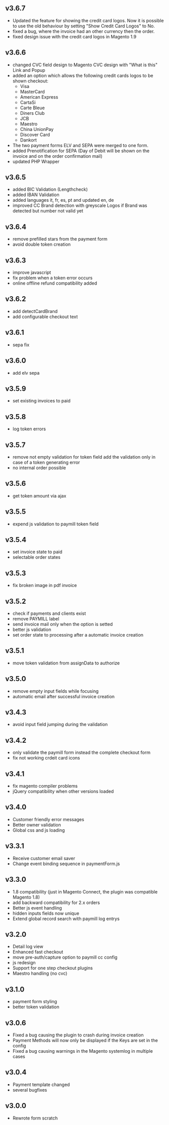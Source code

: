 ## v3.6.7
 * Updated the feature for showing the credit card logos. Now it is possible to use the old behaviour by setting "Show Credit Card Logos" to No.
 * fixed a bug, where the invoice had an other currency then the order.
 * fixed design issue with the credit card logos in Magento 1.9

## v3.6.6
 * changed CVC field design to Magento CVC design with "What is this" Link and Popup
 * added an option which allows the following credit cards logos to be shown checkout:
	- Visa
	- MasterCard
	- American Express
	- CartaSi
	- Carte Bleue
	- Diners Club
	- JCB
	- Maestro
	- China UnionPay
	- Discover Card
	- Dankort
 * The two payment forms ELV and SEPA were merged to one form.
 * added Prenotification for SEPA (Day of Debit will be shown on the invoice and on the order confirmation mail)
 * updated PHP Wrapper

## v3.6.5
 * added BIC Validation (Lengthcheck)
 * added IBAN Validation
 * added languages it, fr, es, pt and updated en, de
 * improved CC Brand detection with greyscale Logos if Brand was detected but number not valid yet

## v3.6.4
 * remove prefilled stars from the payment form
 * avoid double token creation

## v3.6.3
 * improve javascript
 * fix problem when a token error occurs
 * online offline refund compatibility added

## v3.6.2
 * add detectCardBrand
 * add configurable checkout text

## v3.6.1
 * sepa fix

## v3.6.0
 * add elv sepa

## v3.5.9
 * set existing invoices to paid

## v3.5.8
 * log token errors

## v3.5.7
 * remove not empty validation for token field add the validation only in case of a token generating error
 * no internal order possible

## v3.5.6
 * get token amount via ajax

## v3.5.5
 * expend js validation to paymill token field

## v3.5.4
 * set invoice state to paid
 * selectable order states

## v3.5.3
 * fix broken image in pdf invoice

## v3.5.2
 * check if payments and clients exist
 * remove PAYMILL label
 * send invoice mail only when the option is setted
 * better js validation
 * set order state to processing after a automatic invoice creation

## v3.5.1
 * move token validation from assignData to authorize

## v3.5.0
 * remove empty input fields while focusing
 * automatic email after successful invoice creation

## v3.4.3
 * avoid input field jumping during the validation

## v3.4.2
 * only validate the paymill form instead the complete checkout form
 * fix not working crdeit card icons

## v3.4.1
 * fix magento compiler problems
 * jQuery compatibility when other versions loaded

## v3.4.0
 * Customer friendly error messages
 * Better owner validation
 * Global css and js loading

## v3.3.1
 * Receive customer email saver
 * Change event binding sequence in paymentForm.js

## v3.3.0
 * 1.8 compatibility (just in Magento Connect, the plugin was compatible Magento 1.8)
 * add backward compatibility for 2.x orders
 * Better js event handling
 * hidden inputs fields now unique
 * Extend global record search with paymill log entrys

## v3.2.0
 * Detail log view
 * Enhanced fast checkout
 * move pre-auth/capture option to paymill cc config
 * js redesign
 * Support for one step checkout plugins
 * Maestro handling (no cvc)

## v3.1.0
 * payment form styling
 * better token validation

## v3.0.6
 * Fixed a bug causing the plugin to crash during invoice creation
 * Payment Methods will now only be displayed if the Keys are set in the config
 * Fixed a bug causing warnings in the Magento systemlog in multiple cases

## v3.0.4
 * Payment template changed
 * several bugfixes

## v3.0.0

 * Rewrote form scratch